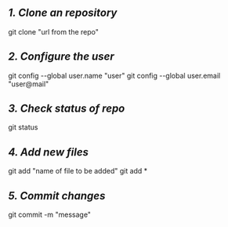 ## *1. Clone an repository*
git clone "url from the repo"

## *2. Configure the user* 
git config --global user.name "user"
git config --global user.email "user@mail"

## *3. Check status of repo*
git status

## *4. Add new files*
git add "name of file to be added"
git add * 

## *5. Commit changes*
git commit -m "message"
 
